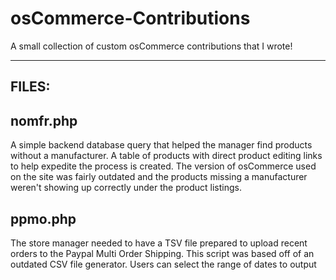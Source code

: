 osCommerce-Contributions
========================

A small collection of custom osCommerce contributions that I wrote!

---------------------------------------------------------------------------------------------------
FILES:
---------------------------------------------------------------------------------------------------

nomfr.php 
---------
A simple backend database query that helped the manager find products without a manufacturer.
A table of products with direct product editing links to help expedite the process is created.
The version of osCommerce used on the site was fairly outdated and the products missing a manufacturer weren't showing up correctly under the product listings.  

ppmo.php
----------------
The store manager needed to have a TSV file prepared to upload recent orders to the Paypal Multi Order Shipping. 
This script was based off of an outdated CSV file generator.
Users can select the range of dates to output

